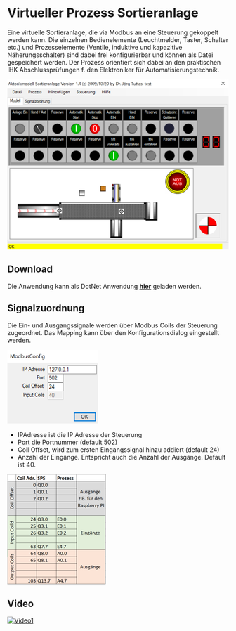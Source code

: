 # Virtueller Prozess Sortieranlage
Eine virtuelle Sortieranlage, die via Modbus an eine Steuerung gekoppelt werden kann. Die einzelnen Bedienelemente (Leuchtmelder, Taster, Schalter etc.) und Prozesselemente (Ventile, induktive und kapazitive Näherungsschalter) sind dabei frei konfigurierbar und können als Datei gespeichert werden. Der Prozess orientiert sich dabei an den praktischen IHK Abschlussprüfungen f. den Elektroniker für Automatisierungstechnik. 

![screenshot](Dok/screen1.png)

## Download
Die Anwendung kann als DotNet Anwendung **[hier](https://service.joerg-tuttas.de/IHKBand/publish.htm)** geladen werden.

## Signalzuordnung
Die Ein- und Ausgangssignale werden über Modbus Coils der Steuerung zugeordnet. Das Mapping kann über den Konfigurationsdialog eingestellt werden.

![config](Dok/config.png)

- IPAdresse ist die IP Adresse der Steuerung
- Port die Portnummer (default 502)
- Coil Offset, wird zum ersten Eingangssignal hinzu addiert (default 24)
- Anzahl der Eingänge. Entspricht auch die Anzahl der Ausgänge. Default ist 40.

![mapping](Dok/mapping.png) 

## Video

[![Video1](http://img.youtube.com/vi/XKBg1DxUFII/0.jpg)](http://www.youtube.com/watch?v=XKBg1DxUFII)

